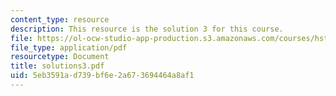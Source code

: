 ```yaml
---
content_type: resource
description: This resource is the solution 3 for this course.
file: https://ol-ocw-studio-app-production.s3.amazonaws.com/courses/hst-584j-magnetic-resonance-analytic-biochemical-and-imaging-techniques-spring-2006/5eb3591ad739bf6e2a673694464a8af1_solutions3.pdf
file_type: application/pdf
resourcetype: Document
title: solutions3.pdf
uid: 5eb3591a-d739-bf6e-2a67-3694464a8af1
---
```

